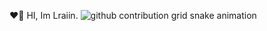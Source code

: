 ❤️‍🔥 HI, Im Lraiin.
<picture>
  <source media="(prefers-color-scheme: dark)" srcset="https://cdn.jsdelivr.net/gh/Lraiin/Lraiin@output/github-contribution-grid-snake-dark.svg">
  <source media="(prefers-color-scheme: light)" srcset="https://cdn.jsdelivr.net/gh/Lraiin/Lraiin@output/github-contribution-grid-snake.svg">
  <img alt="github contribution grid snake animation" src="https://cdn.jsdelivr.net/gh/Lraiin/Lraiin@output/github-contribution-grid-snake.svg">
</picture>
